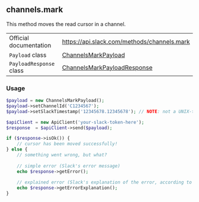 ## channels.mark

This method moves the read cursor in a channel.

| | |
|-------------------------|-------------------------------------------------------------------------------------------------------------------------------------------|
| Official documentation  | https://api.slack.com/methods/channels.mark                                                                                               |
| `Payload` class         | [ChannelsMarkPayload](https://github.com/displayce/slack/blob/master/src/CL/Slack/Payload/ChannelsMarkPayload.php)                       |
| `PayloadResponse` class | [ChannelsMarkPayloadResponse](https://github.com/displayce/slack/blob/master/src/CL/Slack/Payload/ChannelsMarkPayloadResponse.php)       |


### Usage

```php
$payload = new ChannelsMarkPayload();
$payload->setChannelId('C1234567');
$payload->setSlackTimestamp('12345678.12345678'); // NOTE: not a UNIX-timestamp, Slack-specific!

$apiClient = new ApiClient('your-slack-token-here');
$response  = $apiClient->send($payload);

if ($response->isOk()) {
    // cursor has been moved successfully!
} else {
    // something went wrong, but what?
    
    // simple error (Slack's error message)
    echo $response->getError();
    
    // explained error (Slack's explanation of the error, according to the documentation)
    echo $response->getErrorExplanation();
}
```
